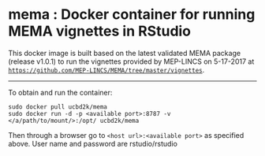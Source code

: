# mema : Docker container for running MEMA vignettes in RStudio

This docker image is built based on the latest validated MEMA package (release v1.0.1) to run the vignettes provided by MEP-LINCS on 5-17-2017 at [`https://github.com/MEP-LINCS/MEMA/tree/master/vignettes`](https://github.com/MEP-LINCS/MEMA/tree/master/vignettes).

---
To obtain and run the container:

```
sudo docker pull ucbd2k/mema
sudo docker run -d -p <available port>:8787 -v </a/path/to/mount/>:/opt/ ucbd2k/mema
```

Then through a browser go to ```<host url>:<available port>``` as specified above.
User name and password are rstudio/rstudio

